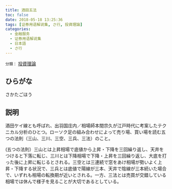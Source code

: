 ```yaml
---
title: 酒田五法
toc: false
date: 2018-05-18 13:25:36
tags: [证券用语解说集, さ行, 投資理論]
categories:
  - 金融服务
  - 证券用语解说集
  - 日本語
  - さ行
---
```


`分類：` [投資理論](/tags/投資理論/)

## ひらがな

さかたごほう

## 説明

酒田ケイ線とも呼ばれ、出羽国庄内／相場師本間宗久が江戸時代に考案したテクニカル分析のひとつ。ローソク足の組み合わせによって売り場、買い場を読む五つの法則（三山、三川、三空、三兵、三法）のこと。

(五つの法則）三山とは上昇相場で底値から上昇・下降を三回繰り返し、天井をつけると下落に転じ、三川とは下降相場で下降・上昇を三回繰り返し、大底を打った後に上昇に転じるとされる。三空とは三連続で窓をあけ相場が勢いよく上昇・下降する状況で、三兵とは底値で陽線が三本、天井で陰線が三本続いた場合で、いずれも相場の転換期が近いとされる。一方、三法とは売買が交錯している相場では休んで様子を見ることが大切であるとしている。
